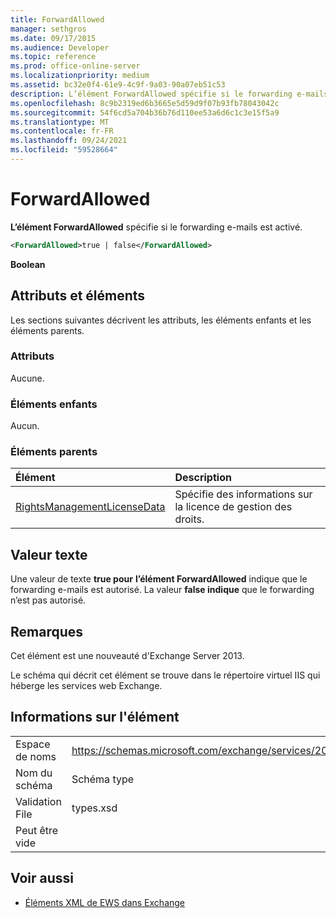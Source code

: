 ```yaml
---
title: ForwardAllowed
manager: sethgros
ms.date: 09/17/2015
ms.audience: Developer
ms.topic: reference
ms.prod: office-online-server
ms.localizationpriority: medium
ms.assetid: bc32e0f4-61e9-4c9f-9a03-90a07eb51c53
description: L’élément ForwardAllowed spécifie si le forwarding e-mails est activé.
ms.openlocfilehash: 8c9b2319ed6b3665e5d59d9f07b93fb78043042c
ms.sourcegitcommit: 54f6cd5a704b36b76d110ee53a6d6c1c3e15f5a9
ms.translationtype: MT
ms.contentlocale: fr-FR
ms.lasthandoff: 09/24/2021
ms.locfileid: "59528664"
---
```

# <a name="forwardallowed"></a>ForwardAllowed

**L’élément ForwardAllowed** spécifie si le forwarding e-mails est activé. 
  
```XML
<ForwardAllowed>true | false</ForwardAllowed>
```

 **Boolean**
## <a name="attributes-and-elements"></a>Attributs et éléments

Les sections suivantes décrivent les attributs, les éléments enfants et les éléments parents.
  
### <a name="attributes"></a>Attributs

Aucune.
  
### <a name="child-elements"></a>Éléments enfants

Aucun.
  
### <a name="parent-elements"></a>Éléments parents

|**Élément**|**Description**|
|:-----|:-----|
|[RightsManagementLicenseData](rightsmanagementlicensedata.md) <br/> |Spécifie des informations sur la licence de gestion des droits.  <br/> |
   
## <a name="text-value"></a>Valeur texte

Une valeur de texte **true pour** **l’élément ForwardAllowed** indique que le forwarding e-mails est autorisé. La valeur **false indique** que le forwarding n’est pas autorisé. 
  
## <a name="remarks"></a>Remarques

Cet élément est une nouveauté d'Exchange Server 2013.
  
Le schéma qui décrit cet élément se trouve dans le répertoire virtuel IIS qui héberge les services web Exchange.
  
## <a name="element-information"></a>Informations sur l'élément

|||
|:-----|:-----|
|Espace de noms  <br/> |https://schemas.microsoft.com/exchange/services/2006/types  <br/> |
|Nom du schéma  <br/> |Schéma type  <br/> |
|Validation File  <br/> |types.xsd  <br/> |
|Peut être vide  <br/> ||
   
## <a name="see-also"></a>Voir aussi



- [Éléments XML de EWS dans Exchange](ews-xml-elements-in-exchange.md)

